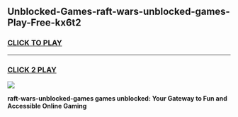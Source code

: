 
## Unblocked-Games-raft-wars-unblocked-games-Play-Free-kx6t2
<h3>
<a href="https://premium76.site?title=raft-wars-unblocked-games&ref=22A">CLICK TO PLAY</a></h3>
<hr>

<h3>
<a href="https://premium76.site?title=raft-wars-unblocked-games&ref=22A">CLICK 2 PLAY</a>
  
</h3>

<a href="https://premium76.site?title=raft-wars-unblocked-games&ref=22A"><img src="https://clearcache.store/games.png"></a>


**raft-wars-unblocked-games games unblocked: Your Gateway to Fun and Accessible Online Gaming**
